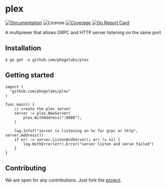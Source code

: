 # plex

[![Documentation][godoc-img]][godoc-url]
![License][license-img]
[![Coverage][codecov-img]][codecov-url]
[![Go Report Card][report-img]][report-url]

A multiplexer that allows GRPC and HTTP server listening on the same port

## Installation

```console
$ go get -u github.com/phogolabs/plex
```
## Getting started

```golang
import (
  "github.com/phogolabs/plex"
)

func main() {
	// create the plex server
	server := plex.NewServer(
		plex.WithAddress(":8080"),
	)

	log.Infof("server is listening on %v for grpc or http", server.Address())
	if err := server.ListenAndServe(); err != nil {
		log.WithError(err).Error("server listen and serve failed")
	}
}
```

## Contributing

We are open for any contributions. Just fork the
[project](https://github.com/phogolabs/log).

[report-img]: https://goreportcard.com/badge/github.com/phogolabs/plex
[report-url]: https://goreportcard.com/report/github.com/phogolabs/plex
[codecov-url]: https://codecov.io/gh/phogolabs/plex
[codecov-img]: https://codecov.io/gh/phogolabs/plex/branch/master/graph/badge.svg
[action-img]: https://github.com/phogolabs/plex/workflows/main/badge.svg
[action-url]: https://github.com/phogolabs/plex/actions
[log-url]: https://github.com/phogolabs/plex
[godoc-url]: https://godoc.org/github.com/phogolabs/plex
[godoc-img]: https://godoc.org/github.com/phogolabs/plex?status.svg
[license-img]: https://img.shields.io/badge/license-MIT-blue.svg
[software-license-url]: LICENSE
